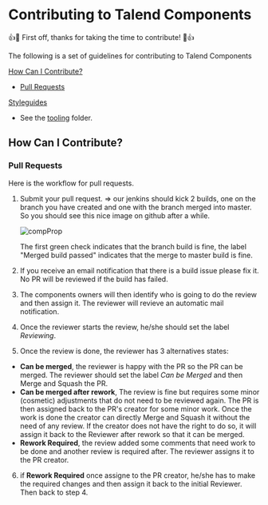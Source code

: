 # Contributing to Talend Components

:+1::tada: First off, thanks for taking the time to contribute! :tada::+1:

The following is a set of guidelines for contributing to Talend Components 

[How Can I Contribute?](#how-can-i-contribute)
  * [Pull Requests](#pull-requests)

[Styleguides](#styleguides)
  * See the [tooling](/tooling/) folder.

## How Can I Contribute?
### Pull Requests
Here is the workflow for pull requests.

1. Submit your pull request.
   => our jenkins should kick 2 builds, one on the branch you have created and one with the branch merged into master.
   So you should see this nice image on github after a while.
   
   ![compProp](https://github.com/Talend/components/wiki/images/Pull_Requests_all_ok_Talend_components.png)
   
   The first green check indicates that the branch build is fine, the label "Merged build passed" indicates that the merge to master build is fine. 
2. If you receive an email notification that there is a build issue please fix it. No PR will be reviewed if the build has failed.
3. The components owners will then identify who is going to do the review and then assign it. The reviewer will revieve an automatic mail notification.
4. Once the reviewer starts the review, he/she should set the label *Reviewing*.
5. Once the review is done, the reviewer has 3 alternatives states:
  * **Can be merged**, the reviewer is happy with the PR so the PR can be merged. The reviewer should set the label *Can be Merged* and then Merge and Squash the PR.
  * **Can be merged after rework**, The review is fine but requires some minor (cosmetic) adjustments that do not need to be reviewed again. The PR is then assigned back to the PR's creator for some minor work. Once the work is done the creator can directly Merge and Squash it without the need of any review. If the creator does not have the right to do so, it will assign it back to the Reviewer after rework so that it can be merged.
  * **Rework Required**, the review added some comments that need work to be done and another review is required after. The reviewer assigns it to the PR creator.
6. if **Rework Required** once assigne to the PR creator, he/she has to make the required changes and then assign it back to the initial Reviewer. Then back to step 4.
